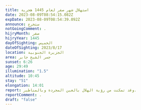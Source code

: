 ```yaml
---
title: استهلال شهر صفر لعام 1445 هجرية
date: 2023-08-09T08:54:15.082Z
expDate: 2023-08-09T08:54:39.092Z
announce: ستخرج
notGoingComment: .
hijryMonth: صفر
hijryYear: 1445
dayOfSighting: الخميس
dateOfSighting: 2023/8/17
location: الجزيرة الجنوبية
area: جسر الشيخ جابر
sunset: 6:26
age: 29:49
illumination: "1.5"
altitude: 10:45
stay: "51"
elongation: 14:01
report: وقد تمكنت من رؤية الهلال بالعين المجردة وبالمناظير.
reportComment: .
draft: "false"
---
```

